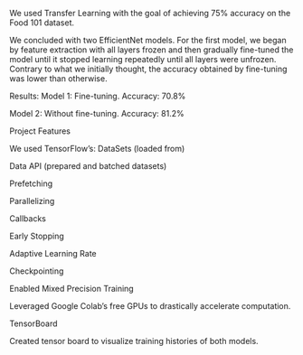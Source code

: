 We used Transfer Learning with the goal of achieving 75% accuracy on the Food 101 dataset.

We concluded with two EfficientNet models. For the first model, we began by feature extraction with all layers frozen and then gradually fine-tuned the model until it stopped learning repeatedly until all layers were unfrozen.
Contrary to what we initially thought, the accuracy obtained by fine-tuning was lower than otherwise.

Results:
Model 1: Fine-tuning. Accuracy: 70.8%

Model 2: Without fine-tuning. Accuracy: 81.2%

Project Features

We used TensorFlow’s:
DataSets (loaded from)

Data API (prepared and batched datasets)

   Prefetching
   
   Parallelizing
   
Callbacks

   Early Stopping
   
   Adaptive Learning Rate
   
   Checkpointing
   
Enabled Mixed Precision Training

   Leveraged Google Colab’s  free GPUs to drastically accelerate computation.
   
TensorBoard

   Created tensor board to visualize training histories of both models.
